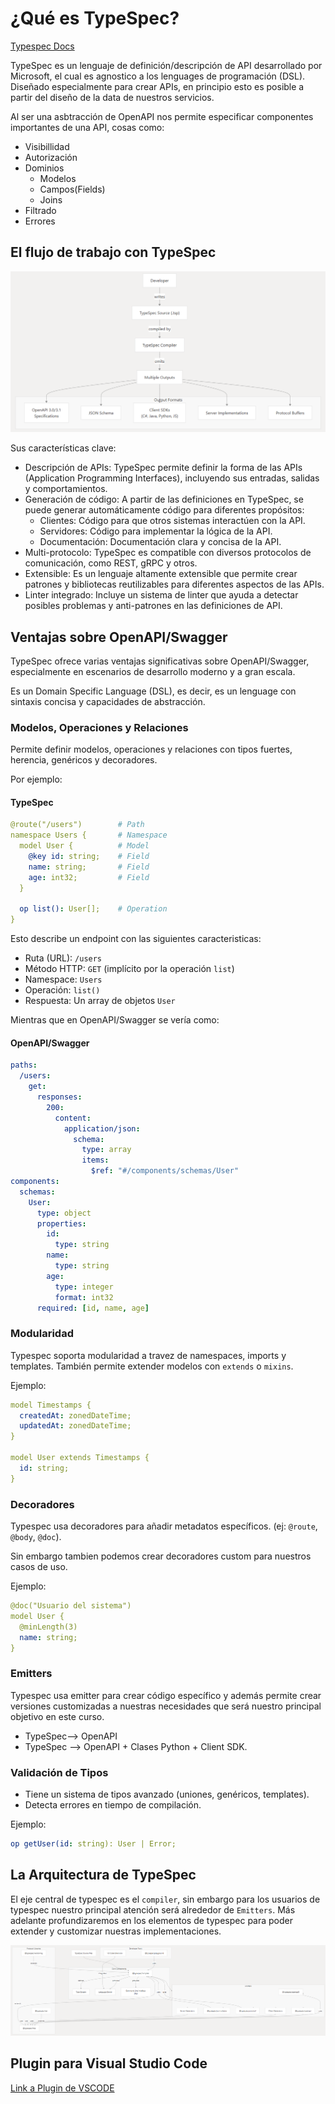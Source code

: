 # ¿Qué es TypeSpec?


[Typespec Docs](https://typespec.io/docs/)


TypeSpec es un lenguaje de definición/descripción de API desarrollado por Microsoft, el cual es agnostico a los lenguages de programación (DSL). Diseñado especialmente para crear APIs, en principio esto es posible a partir del diseño de la data de nuestros servicios.

Al ser una asbtracción de OpenAPI nos permite especificar componentes importantes de una API, cosas como:

- Visibillidad
- Autorización
- Dominios
    - Modelos
    - Campos(Fields)
    - Joins
- Filtrado
- Errores

<h2>El flujo de trabajo con TypeSpec</h2>


![FlujoTypeSpec](../images/flujo_typespec.png)


Sus características clave:

- Descripción de APIs: TypeSpec permite definir la forma de las APIs (Application Programming Interfaces), incluyendo sus entradas, salidas y comportamientos.
- Generación de código: A partir de las definiciones en TypeSpec, se puede generar automáticamente código para diferentes propósitos:
    - Clientes: Código para que otros sistemas interactúen con la API.
    - Servidores: Código para implementar la lógica de la API.
    - Documentación: Documentación clara y concisa de la API.
- Multi-protocolo: TypeSpec es compatible con diversos protocolos de comunicación, como REST, gRPC y otros.
- Extensible: Es un lenguaje altamente extensible que permite crear patrones y bibliotecas reutilizables para diferentes aspectos de las APIs.
- Linter integrado: Incluye un sistema de linter que ayuda a detectar posibles problemas y anti-patrones en las definiciones de API.


## Ventajas sobre OpenAPI/Swagger

TypeSpec ofrece varias ventajas significativas sobre OpenAPI/Swagger, especialmente en escenarios de desarrollo moderno y a gran escala. 

Es un Domain Specific Language (DSL), es decir, es un lenguage con sintaxis concisa y capacidades de abstracción.

### Modelos, Operaciones y Relaciones

Permite definir modelos, operaciones y relaciones con tipos fuertes, herencia, genéricos y decoradores.

Por ejemplo:

#### TypeSpec

```yaml title="Endpoint User" linenums="1"
@route("/users")        # Path
namespace Users {       # Namespace
  model User {          # Model
    @key id: string;    # Field
    name: string;       # Field
    age: int32;         # Field
  }

  op list(): User[];    # Operation
}
```

Esto describe un endpoint con las siguientes caracteristicas:

- Ruta (URL): `/users`
- Método HTTP: `GET` (implícito por la operación `list`)
- Namespace: `Users`
- Operación: `list()`
- Respuesta: Un array de objetos `User`


Mientras que en OpenAPI/Swagger se vería como:

#### OpenAPI/Swagger

```yaml title="Endpoint User" linenums="1"
paths:
  /users:
    get:
      responses:
        200:
          content:
            application/json:
              schema:
                type: array
                items:
                  $ref: "#/components/schemas/User"
components:
  schemas:
    User:
      type: object
      properties:
        id:
          type: string
        name:
          type: string
        age:
          type: integer
          format: int32
      required: [id, name, age]
```


### Modularidad

Typespec soporta modularidad  a travez de namespaces, imports y templates. También permite extender modelos con `extends` o `mixins`.

Ejemplo:

```yaml title="User como Extension de Timestamp"
model Timestamps {
  createdAt: zonedDateTime;
  updatedAt: zonedDateTime;
}

model User extends Timestamps {
  id: string;
}
```

### Decoradores

Typespec usa decoradores para añadir metadatos específicos. (ej: `@route`, `@body`, `@doc`). 

Sin embargo tambien podemos crear decoradores custom para nuestros casos de uso.

Ejemplo:

```yaml title="Decorador doc" linenums="1"
@doc("Usuario del sistema")
model User {
  @minLength(3)
  name: string;
}
```

### Emitters

Typespec usa emitter para crear código específico y además permite crear versiones customizadas a nuestras necesidades que será nuestro principal objetivo en este curso.

- TypeSpec--> OpenAPI
- TypeSpec --> OpenAPI + Clases Python + Client SDK.

### Validación de Tipos

- Tiene un sistema de tipos avanzado (uniones, genéricos, templates).
- Detecta errores en tiempo de compilación.

Ejemplo:

```yaml
op getUser(id: string): User | Error;
```

## La Arquitectura de TypeSpec

El eje central de typespec es el `compiler`, sin embargo para los usuarios de typespec nuestro principal atención será alrededor de `Emitters`. Más adelante profundizaremos en los elementos de typespec para poder extender y customizar nuestras implementaciones.


![ArquitecturaTypeSpec](../images/arquitectura_de_typespec.png)



## Plugin para Visual Studio Code

<div>
<a href="https://marketplace.visualstudio.com/items?itemName=typespec.typespec-vscode">Link a Plugin de VSCODE</a>
</div>

